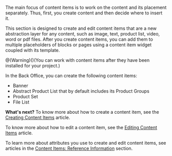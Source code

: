The main focus of content items is to work on the content and its placement separately. Thus, first, you create content and then decide where to insert it.

This section is designed to create and edit content items that are a new abstraction layer for any content, such as image, text, product list, video, word or pdf files. After you create content items, you can add them to multiple placeholders of blocks or pages using a content item widget coupled with its template.

@(Warning)()(You can work with content items after they have been installed for your project.)

In the Back Office, you can create the following content items:

* Banner
* Abstract Product List that by default includes its Product Groups
* Product Set 
* File List

**What's next?**
To know more about how to create a content item, see the [Creating Content Items](https://documentation.spryker.com/v3/docs/creating-content-items) article.

To know more about how to edit a content item, see the [Editing Content Items](https://documentation.spryker.com/v3/docs/editing-content-items) article.

To learn more about attributes you use to create and edit content items, see articles in the [Content Items: Reference Information](https://documentation.spryker.com/v3/docs/content-items-reference-information) section.